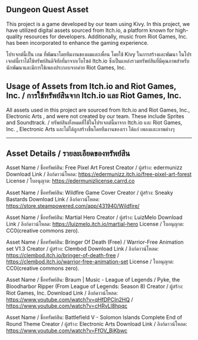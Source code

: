 
## Dungeon Quest Asset
This project is a game developed by our team using Kivy. In this project, we have utilized digital assets sourced from Itch.io, a platform known for high-quality resources for developers. Additionally, music from Riot Games, Inc. has been incorporated to enhance the gaming experience.

โปรเจกต์นี้เป็น เกม ที่พัฒนาโดยทีมงานของผมและเพื่อน โดยใช้ Kivy ในการสร้างและพัฒนา ในโปรเจกต์นี้เราได้ใช้ทรัพย์สินดิจิทัลที่มาจากเว็บไซต์ Itch.io ซึ่งเป็นแหล่งรวมทรัพย์สินที่มีคุณภาพสำหรับนักพัฒนาและมีการใช้เพลงประกอบจากค่าย Riot Games, Inc.

## Usage of Assets from Itch.io and Riot Games, Inc. / การใช้ทรัพย์สินจาก Itch.io และ Riot Games, Inc.
All assets used in this project are sourced from Itch.io and Riot Games, Inc., Electronic Arts , and were not created by our team. These include Sprites and Soundtrack. / ทรัพย์สินทั้งหมดที่ใช้ในโปรเจกต์นี้มาจาก Itch.io และ Riot Games, Inc. , Electronic Arts และไม่ได้ถูกสร้างขึ้นโดยทีมงานของเรา ได้แก่ เพลงและภาพต่างๆ 

---
## Asset Details / รายละเอียดของทรัพย์สิน

Asset Name / ชื่อทรัพย์สิน: Free Pixel Art Forest
Creator / ผู้สร้าง: edermunizz
Download Link / ลิงก์ดาวน์โหลด: https://edermunizz.itch.io/free-pixel-art-forest
License / ใบอนุญาต: https://edermunizlicense.carrd.co

Asset Name / ชื่อทรัพย์สิน: Wildfire Game Cover 
Creator / ผู้สร้าง: Sneaky Bastards
Download Link / ลิงก์ดาวน์โหลด: https://store.steampowered.com/app/431940/Wildfire/

Asset Name / ชื่อทรัพย์สิน: Martial Hero 
Creator / ผู้สร้าง: LuizMelo
Download Link / ลิงก์ดาวน์โหลด: https://luizmelo.itch.io/martial-hero
License / ใบอนุญาต: CC0(creative commons zero).

Asset Name / ชื่อทรัพย์สิน: Bringer Of Death (Free) / Warrior-Free Animation set V1.3
Creator / ผู้สร้าง: Clembod
Download Link / ลิงก์ดาวน์โหลด: https://clembod.itch.io/bringer-of-death-free / https://clembod.itch.io/warrior-free-animation-set
License / ใบอนุญาต: CC0(creative commons zero).

Asset Name / ชื่อทรัพย์สิน: Braum | Music - League of Legends / Pyke, the Bloodharbor Ripper (From League of Legends: Season 8) 
Creator / ผู้สร้าง: Riot Games, Inc.
Download Link / ลิงก์ดาวน์โหลด: https://www.youtube.com/watch?v=qHfDPCIn2HQ / https://www.youtube.com/watch?v=cHRvLl8hpqc

Asset Name / ชื่อทรัพย์สิน: Battlefield V - Solomon Islands Complete End of Round Theme
Creator / ผู้สร้าง: Electronic Arts
Download Link / ลิงก์ดาวน์โหลด: https://www.youtube.com/watch?v=FfOV_BjKbwc
